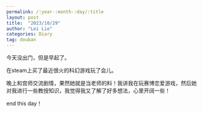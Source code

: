```yaml
---
permalink: /:year-:month-:day/:title
layout: post
title:  "2023/10/29"
author: "Lei Lie"
categories: Diary
tag: douban
---
```


今天没出门，但是早起了。

在steam上买了最近很火的科幻游戏玩了会儿。

晚上和宫师交流剧情，果然她就是当老师的料！我讲我在玩赛博恋爱游戏，然后她对我进行一些教授知识，我觉得我又了解了好多想法，心里开阔一些！

end this day！